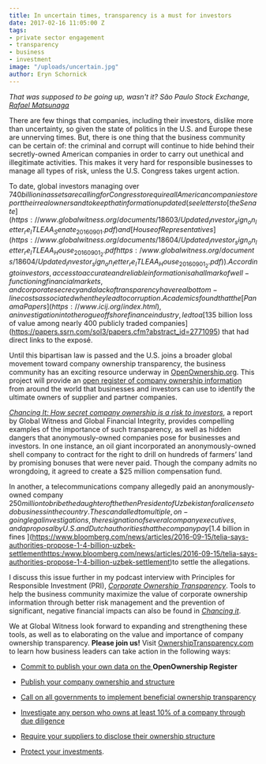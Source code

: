 ```yaml
---
title: In uncertain times, transparency is a must for investors
date: 2017-02-16 11:05:00 Z
tags:
- private sector engagement
- transparency
- business
- investment
image: "/uploads/uncertain.jpg"
author: Eryn Schornick
---
```


*That was supposed to be going up, wasn't it? São Paulo Stock Exchange, [Rafael Matsunaga](https://www.flickr.com/photos/rednuht/ "Go to Rafael Matsunaga's photostream")*

There are few things that companies, including their investors, dislike more than uncertainty, so given the state of politics in the U.S. and Europe these are unnerving times. But, there is one thing that the business community can be certain of: the criminal and corrupt will continue to hide behind their secretly-owned American companies in order to carry out unethical and illegitimate activities. This makes it very hard for responsible businesses to manage all types of risk, unless the U.S. Congress takes urgent action.

To date, global investors managing over $740 billion in assets are calling for Congress to require all American companies to report their real owners and to keep that information updated (see letters to [the Senate ](https://www.globalwitness.org/documents/18603/Updated_Investor_sign_on_letter_re_ITLEAA_Senate_20160901.pdf)and [House of Representatives](https://www.globalwitness.org/documents/18604/Updated_Investor_sign_on_letter_re_ITLEAA_House_20160901_2.pdfhttps:/www.globalwitness.org/documents/18604/Updated_Investor_sign_on_letter_re_ITLEAA_House_20160901_2.pdf)). According to investors, access to accurate and reliable information is a hallmark of well-functioning financial markets, and corporate secrecy and a lack of transparency have real bottom-line costs associated when they lead to corruption. Academics found that the [Panama Papers](https://www.icij.org/index.html), an investigation into the rogue offshore finance industry, led to a [$135 billion loss of value among nearly 400 publicly traded companies](https://papers.ssrn.com/sol3/papers.cfm?abstract_id=2771095) that had direct links to the exposé.

Until this bipartisan law is passed and the U.S. joins a broader global movement toward company ownership transparency, the business community has an exciting resource underway in [OpenOwnership.org](http://openownership.org/). This project will provide an [open register of company ownership information](http://openownership.org/about/) from around the world that businesses and investors can use to identify the ultimate owners of supplier and partner companies.

*[Chancing It: How secret company ownership is a risk to investors](https://www.globalwitness.org/en/reports/chancing-it/)*, a report by Global Witness and Global Financial Integrity, provides compelling examples of the importance of such transparency, as well as hidden dangers that anonymously-owned companies pose for businesses and investors. In one instance, an oil giant incorporated an anonymously-owned shell company to contract for the right to drill on hundreds of farmers’ land by promising bonuses that were never paid. Though the company admits no wrongdoing, it agreed to create a $25 million compensation fund.

In another, a telecommunications company allegedly paid an anonymously-owned company $250 million to bribe the daughter of the then President of Uzbekistan for a license to do business in the country. The scandal led to multiple, on-going legal investigations, the resignation of several company executives, and a proposal by U.S. and Dutch authorities that the company pay [$1.4 billion in fines ](https://www.bloomberg.com/news/articles/2016-09-15/telia-says-authorities-propose-1-4-billion-uzbek-settlementhttps:/www.bloomberg.com/news/articles/2016-09-15/telia-says-authorities-propose-1-4-billion-uzbek-settlement)to settle the allegations.

I discuss this issue further in my podcast interview with Principles for Responsible Investment (PRI), *[Corporate Ownership Transparency](http://pripodcasts.libsyn.com/corporate-ownership-transparency)*. Tools to help the business community maximize the value of corporate ownership information through better risk management and the prevention of significant, negative financial impacts can also be found in *[Chancing it](https://www.globalwitness.org/en/reports/chancing-it/)*.

We at Global Witness look forward to expanding and strengthening these tools, as well as to elaborating on the value and importance of company ownership transparency. **Please join us!** Visit [OwnershipTransparency.com ](http://ownershiptransparency.com/)to learn how business leaders can take action in the following ways:

* [Commit to publish your own data on the ](http://ownershiptransparency.com/take-action/commit-to-publish-your-ownership-data-on-the-global-register/)**OpenOwnership Register**

* [Publish your company ownership and structure](http://ownershiptransparency.com/take-action/publish-your-company-ownership-and-structure/)

* [Call on all governments to implement beneficial ownership transparency](http://ownershiptransparency.com/take-action/call-on-all-governments-to-implement-beneficial-ownership-transparency/)

* [Investigate any person who owns at least 10% of a company through due diligence](http://ownershiptransparency.com/take-action/investigate-ownership-down-to-at-least-10-in-your-due-diligence/)

* [Require your suppliers to disclose their ownership structure](http://ownershiptransparency.com/take-action/require-your-suppliers-to-disclose-their-ownership-structure/)

* [Protect your investments](http://ownershiptransparency.com/take-action/protect-your-investments/).
